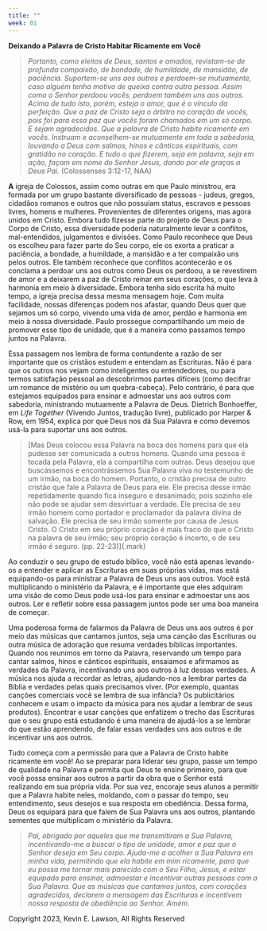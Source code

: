 ```yaml
---
title: ""
week: 01
---
```


**Deixando a Palavra de Cristo Habitar Ricamente em Você**

> *Portanto, como eleitos de Deus, santos e amados, revistam-se de
> profunda compaixão, de bondade, de humildade, de mansidão, de
> paciência. Suportem-se uns aos outros e perdoem-se mutuamente, caso
> alguém tenha motivo de queixa contra outra pessoa. Assim como o Senhor
> perdoou vocês, perdoem também uns aos outros. Acima de tudo isto,
> porém, esteja o amor, que é o vínculo da perfeição. Que a paz de
> Cristo seja o árbitro no coração de vocês, pois foi para essa paz que
> vocês foram chamados em um só corpo. E sejam agradecidos. Que a
> palavra de Cristo habite ricamente em vocês. Instruam e aconselhem-se
> mutuamente em toda a sabedoria, louvando a Deus com salmos, hinos e
> cânticos espirituais, com gratidão no coração. E tudo o que fizerem,
> seja em palavra, seja em ação, façam em nome do Senhor Jesus, dando
> por ele graças a Deus Pai.* (Colossenses 3:12-17, NAA)

**A** igreja de Colossos, assim como outras em que Paulo ministrou, era
formada por um grupo bastante diversificado de pessoas - judeus, gregos,
cidadãos romanos e outros que não possuíam status, escravos e pessoas
livres, homens e mulheres. Provenientes de diferentes origens, mas agora
unidos em Cristo. Embora tudo fizesse parte do projeto de Deus para o
Corpo de Cristo, essa diversidade poderia naturalmente levar a
conflitos, mal-entendidos, julgamentos e divisões. Como Paulo reconhece
que Deus os escolheu para fazer parte do Seu corpo, ele os exorta a
praticar a paciência, a bondade, a humildade, a mansidão e a ter
compaixão uns pelos outros. Ele também reconhece que conflitos
acontecerão e os conclama a perdoar uns aos outros como Deus os perdoou,
a se revestirem de amor e a deixarem a paz de Cristo reinar em seus
corações, o que leva à harmonia em meio à diversidade. Embora tenha sido
escrita há muito tempo, a igreja precisa dessa mesma mensagem hoje. Com
muita facilidade, nossas diferenças podem nos afastar, quando Deus quer
que sejamos um só corpo, vivendo uma vida de amor, perdão e harmonia em
meio à nossa diversidade. Paulo prossegue compartilhando um meio de
promover esse tipo de unidade, que é a maneira como passamos tempo
juntos na Palavra.

Essa passagem nos lembra de forma contundente a razão de ser importante
que os cristãos estudem e entendam as Escrituras. Não é para que os
outros nos vejam como inteligentes ou entendedores, ou para termos
satisfação pessoal ao descobrirmos partes difíceis (como decifrar um
romance de mistério ou um quebra-cabeça). Pelo contrário, é para que
estejamos equipados para ensinar e admoestar uns aos outros com
sabedoria, ministrando mutuamente a Palavra de Deus. Dietrich
Bonhoeffer, em *Life Together* (Vivendo Juntos, tradução livre),
publicado por Harper & Row, em 1954, explica por que Deus nos dá Sua
Palavra e como devemos usá-la para suportar uns aos outros.

> [Mas Deus colocou essa Palavra na boca dos homens para que ela pudesse
> ser comunicada a outros homens. Quando uma pessoa é tocada pela
> Palavra, ela a compartilha com outras. Deus desejou que buscássemos e
> encontrássemos Sua Palavra viva no testemunho de um irmão, na boca do
> homem. Portanto, o cristão precisa de outro cristão que fale a Palavra
> de Deus para ele. Ele precisa desse irmão repetidamente quando fica
> inseguro e desanimado, pois sozinho ele não pode se ajudar sem
> desvirtuar a verdade. Ele precisa de seu irmão homem como portador e
> proclamador da palavra divina de salvação. Ele precisa de seu irmão
> somente por causa de Jesus Cristo. O Cristo em seu próprio coração é
> mais fraco do que o Cristo na palavra de seu irmão; seu próprio
> coração é incerto, o de seu irmão é seguro. (pp. 22-23)]{.mark}

Ao conduzir o seu grupo de estudo bíblico, você não está apenas
levando-os a entender e aplicar as Escrituras em suas próprias vidas,
mas está equipando-os para ministrar a Palavra de Deus uns aos outros.
Você está multiplicando o ministério da Palavra, e é importante que eles
adquiram uma visão de como Deus pode usá-los para ensinar e admoestar
uns aos outros. Ler e refletir sobre essa passagem juntos pode ser uma
boa maneira de começar.

Uma poderosa forma de falarmos da Palavra de Deus uns aos outros é por
meio das músicas que cantamos juntos, seja uma canção das Escrituras ou
outra música de adoração que resuma verdades bíblicas importantes.
Quando nos reunimos em torno da Palavra, reservando um tempo para cantar
salmos, hinos e cânticos espirituais, ensaiamos e afirmamos as verdades
da Palavra, incentivando uns aos outros à luz dessas verdades. A música
nos ajuda a recordar as letras, ajudando-nos a lembrar partes da Bíblia
e verdades pelas quais precisamos viver. (Por exemplo, quantas canções
comerciais você se lembra de sua infância? Os publicitários conhecem e
usam o impacto da música para nos ajudar a lembrar de seus produtos).
Encontrar e usar canções que enfatizem o trecho das Escrituras que o seu
grupo está estudando é uma maneira de ajudá-los a se lembrar do que
estão aprendendo, de falar essas verdades uns aos outros e de incentivar
uns aos outros.

Tudo começa com a permissão para que a Palavra de Cristo habite
ricamente em você! Ao se preparar para liderar seu grupo, passe um tempo
de qualidade na Palavra e permita que Deus te ensine primeiro, para que
você possa ensinar aos outros a partir da obra que o Senhor está
realizando em sua própria vida. Por sua vez, encoraje seus alunos a
permitir que a Palavra habite neles, moldando, com o passar do tempo,
seu entendimento, seus desejos e sua resposta em obediência. Dessa
forma, Deus os equipará para que falem de Sua Palavra uns aos outros,
plantando sementes que multiplicam o ministério da Palavra.

> *Pai, obrigado por aqueles que me transmitiram a Sua Palavra,
> incentivando-me a buscar o tipo de unidade, amor e paz que o Senhor
> deseja em Seu corpo. Ajuda-me a acolher a Sua Palavra em minha vida,
> permitindo que ela habite em mim ricamente, para que eu possa me
> tornar mais parecido com o Seu Filho, Jesus, e estar equipado para
> ensinar, admoestar e incentivar outras pessoas com a Sua Palavra. Que
> as músicas que cantamos juntos, com corações agradecidos, declarem a
> mensagem das Escrituras e incentivem nossa resposta de obediência ao
> Senhor. Amém.*

Copyright 2023, Kevin E. Lawson, All Rights Reserved

